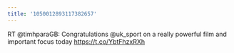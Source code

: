 ```yaml
---
title: '1050012893117382657'
---
```


RT @timhparaGB: Congratulations @uk_sport on a really powerful film and important focus today https://t.co/YbtFhzxRXh